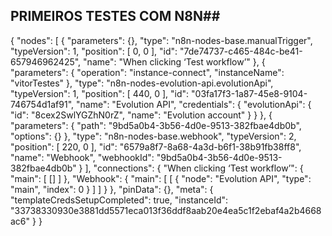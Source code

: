 
## PRIMEIROS TESTES COM N8N##

{
  "nodes": [
    {
      "parameters": {},
      "type": "n8n-nodes-base.manualTrigger",
      "typeVersion": 1,
      "position": [
        0,
        0
      ],
      "id": "7de74737-c465-484c-be41-657946962425",
      "name": "When clicking ‘Test workflow’"
    },
    {
      "parameters": {
        "operation": "instance-connect",
        "instanceName": "vitorTestes"
      },
      "type": "n8n-nodes-evolution-api.evolutionApi",
      "typeVersion": 1,
      "position": [
        440,
        0
      ],
      "id": "03fa17f3-1a87-45e8-9104-746754d1af91",
      "name": "Evolution API",
      "credentials": {
        "evolutionApi": {
          "id": "8cex2SwlYGZhN0rZ",
          "name": "Evolution account"
        }
      }
    },
    {
      "parameters": {
        "path": "9bd5a0b4-3b56-4d0e-9513-382fbae4db0b",
        "options": {}
      },
      "type": "n8n-nodes-base.webhook",
      "typeVersion": 2,
      "position": [
        220,
        0
      ],
      "id": "6579a8f7-8a68-4a3d-b6f1-38b91fb38ff8",
      "name": "Webhook",
      "webhookId": "9bd5a0b4-3b56-4d0e-9513-382fbae4db0b"
    }
  ],
  "connections": {
    "When clicking ‘Test workflow’": {
      "main": [
        []
      ]
    },
    "Webhook": {
      "main": [
        [
          {
            "node": "Evolution API",
            "type": "main",
            "index": 0
          }
        ]
      ]
    }
  },
  "pinData": {},
  "meta": {
    "templateCredsSetupCompleted": true,
    "instanceId": "33738330930e3881dd5571eca013f36ddf8aab20e4ea5c1f2ebaf4a2b4668ac6"
  }
}